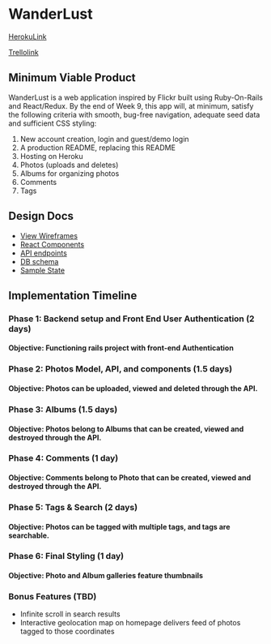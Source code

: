 # WanderLust

[HerokuLink](http://explorewanderlust.herokuapp.com/)

[Trellolink](https://trello.com/b/qL5rBwPy/wanderlust)

## Minimum Viable Product

WanderLust is a web application inspired by Flickr built using Ruby-On-Rails and React/Redux.
By the end of Week 9, this app will, at minimum, satisfy the following criteria with smooth,
bug-free navigation, adequate seed data and sufficient CSS styling:

1. New account creation, login and guest/demo login
2. A production README, replacing this README
3. Hosting on Heroku
4. Photos (uploads and deletes)
5. Albums for organizing photos
6. Comments
7. Tags

## Design Docs

* [View Wireframes](https://github.com/eadams17/WanderLust/tree/master/docs/wireframes)
* [React Components](https://github.com/eadams17/WanderLust/blob/master/docs/component-hierarchy.md)
* [API endpoints](https://github.com/eadams17/WanderLust/blob/master/docs/api-endpoints.md)
* [DB schema](https://github.com/eadams17/WanderLust/blob/master/docs/schema.md)
* [Sample State](https://github.com/eadams17/WanderLust/blob/master/docs/sample-state.md)

## Implementation Timeline

### Phase 1: Backend setup and Front End User Authentication (2 days)

#### Objective: Functioning rails project with front-end Authentication

### Phase 2: Photos Model, API, and components (1.5 days)

#### Objective: Photos can be uploaded, viewed and deleted through the API.

### Phase 3: Albums (1.5 days)

#### Objective: Photos belong to Albums that can be created, viewed and destroyed through the API.

### Phase 4: Comments (1 day)

#### Objective: Comments belong to Photo that can be created, viewed and destroyed through the API.

### Phase 5: Tags & Search (2 days)

#### Objective: Photos can be tagged with multiple tags, and tags are searchable.

### Phase 6: Final Styling (1 day)

#### Objective: Photo and Album galleries feature thumbnails

### Bonus Features (TBD)

* Infinite scroll in search results
* Interactive geolocation map on homepage delivers feed of photos tagged to those coordinates
